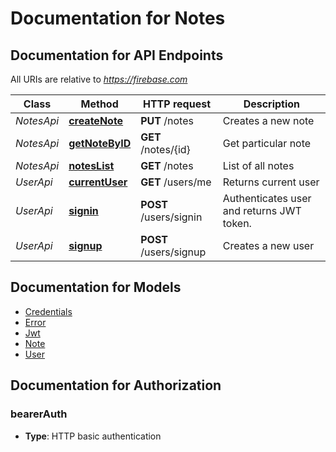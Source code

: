 # Documentation for Notes

<a name="documentation-for-api-endpoints"></a>
## Documentation for API Endpoints

All URIs are relative to *https://firebase.com*

Class | Method | HTTP request | Description
------------ | ------------- | ------------- | -------------
*NotesApi* | [**createNote**](Apis/NotesApi.md#createnote) | **PUT** /notes | Creates a new note
*NotesApi* | [**getNoteByID**](Apis/NotesApi.md#getnotebyid) | **GET** /notes/{id} | Get particular note
*NotesApi* | [**notesList**](Apis/NotesApi.md#noteslist) | **GET** /notes | List of all notes
*UserApi* | [**currentUser**](Apis/UserApi.md#currentuser) | **GET** /users/me | Returns current user
*UserApi* | [**signin**](Apis/UserApi.md#signin) | **POST** /users/signin | Authenticates user and returns JWT token.
*UserApi* | [**signup**](Apis/UserApi.md#signup) | **POST** /users/signup | Creates a new user


<a name="documentation-for-models"></a>
## Documentation for Models

 - [Credentials](./Models/Credentials.md)
 - [Error](./Models/Error.md)
 - [Jwt](./Models/Jwt.md)
 - [Note](./Models/Note.md)
 - [User](./Models/User.md)


<a name="documentation-for-authorization"></a>
## Documentation for Authorization

<a name="bearerAuth"></a>
### bearerAuth

- **Type**: HTTP basic authentication

